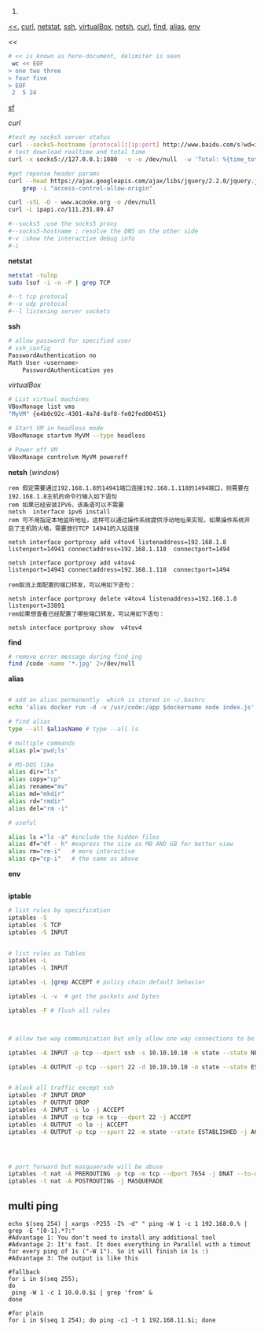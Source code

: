 
1. 
<a href="<<"><<</a>,
<a href="#curl">curl</a>,
<a href="#netstat">netstat</a>,
<a href="#ssh">ssh</a>,
<a href="#virtualBox">virtualBox</a>,
<a href="#netsh">netsh</a>,
<a href="#curl">curl</a>,
<a href="#find">find</a>,
<a href="alias">alias</a>,
<a href="env">env</a>
<a href="iptable"></a>


<a id="<<"></a>
*<<*
```bash
# << is known as here-document, delimiter is seen
 wc << EOF
> one two three
> four five
> EOF
 2  5 24
```
[sf](https://askubuntu.com/questions/678915/whats-the-difference-between-and-in-bash)

<a id="curl"></a>
*curl*
```bash
#test my socks5 server status
curl --socks5-hostname [protocal]:[ip:port] http://www.baidu.com/s?wd=ip -v -i
# test download realtime and total time 
curl -x socks5://127.0.0.1:1080  -v -o /dev/null  -w 'Total: %{time_total}s\n'  http://ipv4.download.thinkbroadband.com/10MB.zip

#get reponse header params
curl --head https://ajax.googleapis.com/ajax/libs/jquery/2.2.0/jquery.js | \
    grep -i "access-control-allow-origin"

curl -sSL -D - www.acooke.org -o /dev/null
curl -L ipapi.co/111.231.89.47

#--socks5 :use the socks5 proxy
#--socks5-hostname : resolve the DNS on the other side
#-v :show the interactive debug info
#-i
```


<a id="netstat"></a>

**netstat**
```bash
netstat -tulnp
sudo lsof -i -n -P | grep TCP  

#--t tcp protocal
#--u udp protocal
#--l listening server sockets

```
<a id="ssh"></a>


**ssh**
```bash
# allow password for specified user
# ssh_config
PasswordAuthentication no
Math User <username>
    PasswordAuthentication yes

```

<a id="virtualBox"></a>

*virtualBox*
```bash
# List virtual machines
VBoxManage list vms
"MyVM" {e4b0c92c-4301-4a7d-8af8-fe02fed00451}

# Start VM in headless mode
VBoxManage startvm MyVM --type headless

# Power off VM
VBoxManage controlvm MyVM poweroff
```

<a id="netsh"></a>
**netsh** (*window*)
```dos
rem 假定需要通过192.168.1.8的14941端口连接192.168.1.118的1494端口，则需要在192.168.1.8主机的命令行输入如下语句
rem 如果已经安装IPV6，该条语可以不需要
netsh  interface ipv6 install
rem 可不用指定本地监听地址，这样可以通过操作系统提供浮动地址来实现，如果操作系统开启了主机防火墙，需要放行TCP 14941的入站连接

netsh interface portproxy add v4tov4 listenaddress=192.168.1.8 listenport=14941 connectaddress=192.168.1.118  connectport=1494

netsh interface portproxy add v4tov4                           listenport=14941 connectaddress=192.168.1.118  connectport=1494

rem取消上面配置的端口转发，可以用如下语句：

netsh interface portproxy delete v4tov4 listenaddress=192.168.1.8  listenport=33891
rem如果想查看已经配置了哪些端口转发，可以用如下语句：

netsh interface portproxy show  v4tov4
```

<a id="find"></a>
**find**
```bash
# remove error message during find ing
find /code -name '*.jpg' 2>/dev/null
```

<a id="alias"></a>
**alias**
```bash

# add an alias permanently  which is stored in ~/.bashrc
echo 'alias docker run -d -v /usr/code:/app $dockername node index.js' >> ~/.bashrc

# find alias
type --all $aliasName # type --all ls

# multiple commands
alias pl='pwd;ls'

# MS-DOS like 
alias dir="ls" 
alias copy="cp" 
alias rename="mv" 
alias md="mkdir" 
alias rd="rmdir" 
alias del="rm -i"

# useful

alias ls ="ls -a" #include the hidden files
alias df="df - h" #express the size as MB AND GB for better view
alias rm="rm-i"   # more interactive
alias cp="cp-i"   # the same as above 

```


<a id="env"></a>
**env**
```bash

```


<a id="iptable"></a>
**iptable**
```bash
# list rules by specification
iptables -S
iptables -S TCP
iptables -S INPUT


# list rules as Tables
iptables -L 
iptables -L INPUT

iptables -L |grep ACCEPT # policy chain default behavior  

iptables -L -v  # get the packets and bytes  

iptables -F # flush all rules  



# allow two way communication but only allow one way connections to be established  

iptables -A INPUT -p tcp --dport ssh -s 10.10.10.10 -m state --state NEW,ESTABLISHED -j ACCEPT

iptables -A OUTPUT -p tcp --sport 22 -d 10.10.10.10 -m state --state ESTABLISHED -j ACCEPT


# block all traffic except ssh
iptables -P INPUT DROP
iptables -P OUTPUT DROP
iptables -A INPUT -i lo -j ACCEPT
iptables -A INPUT -p tcp -m tcp --dport 22 -j ACCEPT
iptables -A OUTPUT -o lo -j ACCEPT
iptables -A OUTPUT -p tcp --sport 22 -m state --state ESTABLISHED -j ACCEPT




# port forward but masquaerade will be abuse  
iptables -t nat -A PREROUTING -p tcp -m tcp --dport 7654 -j DNAT --to-destination 27.122.57.247:7654
iptables -t nat -A POSTROUTING -j MASQUERADE
```



## multi ping 
```
echo $(seq 254) | xargs -P255 -I% -d" " ping -W 1 -c 1 192.168.0.% | grep -E "[0-1].*?:"
#Advantage 1: You don't need to install any additional tool
#Advantage 2: It's fast. It does everything in Parallel with a timout for every ping of 1s ("-W 1"). So it will finish in 1s :)
#Advantage 3: The output is like this

#fallback
for i in $(seq 255);
do
 ping -W 1 -c 1 10.0.0.$i | grep 'from' &
done

#for plain
for i in $(seq 1 254); do ping -c1 -t 1 192.168.11.$i; done
```